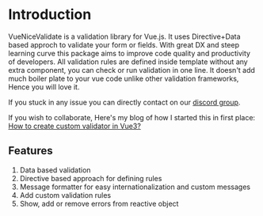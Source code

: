 # Introduction
VueNiceValidate is a validation library for Vue.js. It uses Directive+Data based approch to validate your form or fields.
With great DX and steep learning curve this package aims to improve code quality and productivity of developers.
All validation rules are defined inside template without any extra component, you can check or run validation in one line.
It doesn't add much boiler plate to your vue code unlike other validation frameworks, 
Hence you will love it.

If you stuck in any issue you can directly contact on our [discord group](https://discord.com/channels/1193587847165378670/1193587848402714666).

If you wish to collaborate,
Here's my blog of how I started this in first place:
[How to create custom validator in Vue3?](https://dev.to/yogeshgalav7/validate-fields-in-vuejs-1ahn)

## Features
1. Data based validation
2. Directive based approach for defining rules
3. Message formatter for easy internationalization and custom messages
4. Add custom validation rules
4. Show, add or remove errors from reactive object 